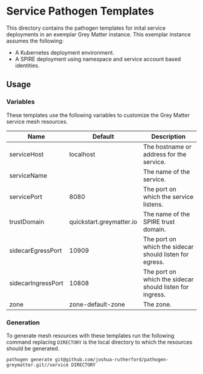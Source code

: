 # Service Pathogen Templates

This directory contains the pathogen templates for inital service deployments in an exemplar Grey Matter instance. This exemplar instance assumes the following:

- A Kubernetes deployment environment.
- A SPIRE deployment using namespace and service account based identities.

## Usage

### Variables

These templates use the following variables to customize the Grey Matter service mesh resources.

| Name                     | Default       | Description                                              |
| ------------------------ | ------------- | -------------------------------------------------------- |
| serviceHost              | localhost     | The hostname or address for the service.                 |
| serviceName              |               | The name of the service.                                 |
| servicePort              | 8080          | The port on which the service listens.                   |
| trustDomain              | quickstart.greymatter.io | The name of the SPIRE trust domain.           |
| sidecarEgressPort        | 10909         | The port on which the sidecar should listen for egress.  |
| sidecarIngressPort       | 10808         | The port on which the sidecar should listen for ingress. |
| zone                     | zone-default-zone  | The zone.                                           |

### Generation

To generate mesh resources with these templates run the following command replacing `DIRECTORY` is the local directory to which the resources should be generated.

    pathogen generate git@github.com/joshua-rutherford/pathogen-greymatter.git//service DIRECTORY
